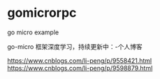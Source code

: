 # gomicrorpc
go micro example

go-micro 框架深度学习，持续更新中：-个人博客

https://www.cnblogs.com/li-peng/p/9558421.html    
https://www.cnblogs.com/li-peng/p/9598879.html
